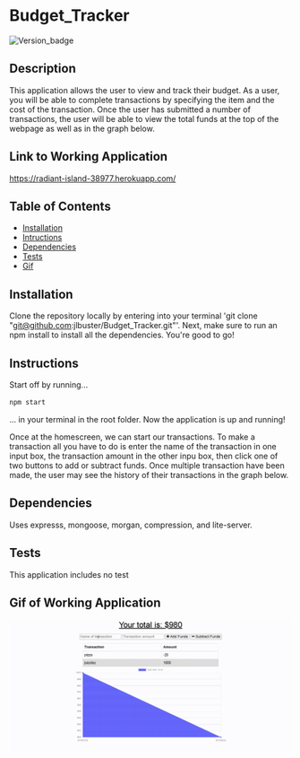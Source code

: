 # Budget_Tracker

![Version_badge](https://img.shields.io/badge/Version-1.0.0-blue)

## Description 

This application allows the user to view and track their budget. As a user, you will be able to complete transactions by specifying the item and the cost of the transaction. Once the user has submitted a number of transactions, the user will be able to view the total funds at the top of the webpage as well as in the graph below.

## Link to Working Application

https://radiant-island-38977.herokuapp.com/

## Table of Contents
* [Installation](#installation)
* [Intructions](#instructions)
* [Dependencies](#dependencies)
* [Tests](#tests)
* [Gif](#gif_of_working_application)

## Installation

Clone the repository locally by entering into your terminal 'git clone "git@github.com:jlbuster/Budget_Tracker.git"'. Next, make sure to run an npm install to install all the dependencies. You're good to go!

## Instructions

Start off by running...
```javascript
npm start
```
... in your terminal in the root folder. Now the application is up and running!

Once at the homescreen, we can start our transactions. To make a transaction all you have to do is enter the name of the transaction in one input box, the transaction amount in the other inpu box, then click one of two buttons to add or subtract funds. Once multiple transaction have been made, the user may see the history of their transactions in the graph below.

## Dependencies

Uses expresss, mongoose, morgan, compression, and lite-server.

## Tests

This application includes no test

## Gif of Working Application

![](/gif/budget_gif.gif)
